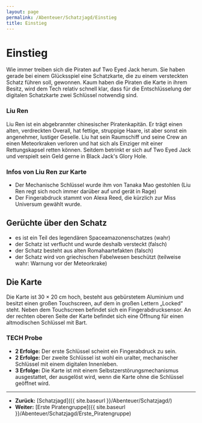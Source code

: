 ```yaml
---
layout: page
permalink: /Abenteuer/Schatzjagd/Einstieg
title: Einstieg
---
```


# Einstieg

Wie immer treiben sich die Piraten auf Two Eyed Jack herum. Sie haben gerade bei einem Glücksspiel eine Schatzkarte, die zu einem versteckten Schatz führen soll, gewonnen. Kaum haben die Piraten die Karte in ihrem Besitz, wird dem Tech relativ schnell klar, dass für die Entschlüsselung der digitalen Schatzkarte zwei Schlüssel notwendig sind.

### Liu Ren

Liu Ren ist ein abgebrannter chinesischer Piratenkapitän. Er trägt einen alten, verdreckten Overall, hat fettige, struppige Haare, ist aber sonst ein angenehmer, lustiger Geselle. Liu hat sein Raumschiff und seine Crew an einen Meteorkraken verloren und hat sich als Einziger mit einer Rettungskapsel retten können. Seitdem betrinkt er sich auf Two Eyed Jack und verspielt sein Geld gerne in Black Jack&#39;s Glory Hole.

### Infos von Liu Ren zur Karte

- Der Mechanische Schlüssel wurde ihm von Tanaka Mao gestohlen (Liu Ren regt sich noch immer darüber auf und gerät in Rage)
- Der Fingerabdruck stammt von Alexa Reed, die kürzlich zur Miss Universum gewählt wurde.

## Gerüchte über den Schatz

- es ist ein Teil des legendären Spaceamazonenschatzes (wahr)
- der Schatz ist verflucht und wurde deshalb versteckt (falsch)
- der Schatz besteht aus alten Romahaartefakten (falsch)
- der Schatz wird von griechischen Fabelwesen beschützt (teilweise wahr: Warnung vor der Meteorkrake)

## Die Karte

Die Karte ist 30 × 20 cm hoch, besteht aus gebürstetem Aluminium und besitzt einen großen Touchscreen, auf dem in großen Lettern „Locked“ steht. Neben dem Touchscreen befindet sich ein Fingerabdrucksensor. An der rechten oberen Seite der Karte befindet sich eine Öffnung für einen altmodischen Schlüssel mit Bart.

### TECH Probe

- **2 Erfolge:** Der erste Schlüssel scheint ein Fingerabdruck zu sein.
- **2 Erfolge:** Der zweite Schlüssel ist wohl ein uralter, mechanischer Schlüssel mit einem digitalen Innenleben.
- **3 Erfolge:** Die Karte ist mit einem Selbstzerstörungsmechanismus ausgestattet, der ausgelöst wird, wenn die Karte ohne die Schlüssel geöffnet wird.

***

- **Zurück:** [Schatzjagd]({{ site.baseurl }}/Abenteuer/Schatzjagd/)
- **Weiter:** [Erste Piratengruppe]({{ site.baseurl }}/Abenteuer/Schatzjagd/Erste_Piratengruppe)
